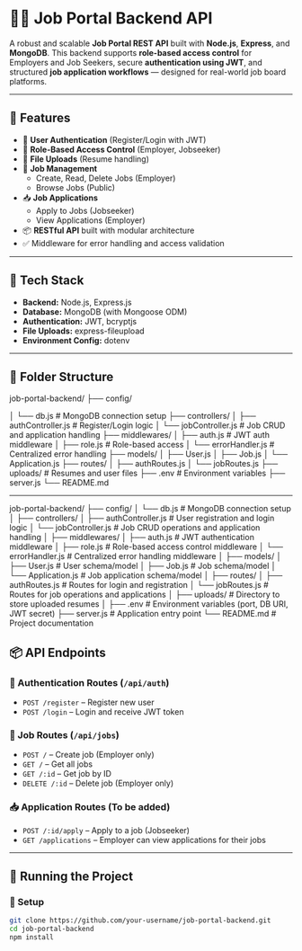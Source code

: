 # 🧑‍💼 Job Portal Backend API

A robust and scalable **Job Portal REST API** built with **Node.js**, **Express**, and **MongoDB**. This backend supports **role-based access control** for Employers and Job Seekers, secure **authentication using JWT**, and structured **job application workflows** — designed for real-world job board platforms.

---

## 🚀 Features

- 🔐 **User Authentication** (Register/Login with JWT)
- 👥 **Role-Based Access Control** (Employer, Jobseeker)
- 📄 **File Uploads** (Resume handling)
- 💼 **Job Management**  
  - Create, Read, Delete Jobs (Employer)
  - Browse Jobs (Public)
- 📥 **Job Applications**  
  - Apply to Jobs (Jobseeker)
  - View Applications (Employer)
- 📦 **RESTful API** built with modular architecture
- ✅ Middleware for error handling and access validation

---

## 🧠 Tech Stack

- **Backend:** Node.js, Express.js
- **Database:** MongoDB (with Mongoose ODM)
- **Authentication:** JWT, bcryptjs
- **File Uploads:** express-fileupload
- **Environment Config:** dotenv

---

## 📁 Folder Structure

job-portal-backend/
├── config/

│ └── db.js # MongoDB connection setup
├── controllers/
│ ├── authController.js # Register/Login logic
│ └── jobController.js # Job CRUD and application handling
├── middlewares/
│ ├── auth.js # JWT auth middleware
│ ├── role.js # Role-based access
│ └── errorHandler.js # Centralized error handling
├── models/
│ ├── User.js
│ ├── Job.js
│ └── Application.js
├── routes/
│ ├── authRoutes.js
│ └── jobRoutes.js
├── uploads/ # Resumes and user files
├── .env # Environment variables
├── server.js
└── README.md

---
job-portal-backend/
├── config/
│   └── db.js                  # MongoDB connection setup
│
├── controllers/
│   ├── authController.js      # User registration and login logic
│   └── jobController.js       # Job CRUD operations and application handling
│
├── middlewares/
│   ├── auth.js                # JWT authentication middleware
│   ├── role.js                # Role-based access control middleware
│   └── errorHandler.js        # Centralized error handling middleware
│
├── models/
│   ├── User.js                # User schema/model
│   ├── Job.js                 # Job schema/model
│   └── Application.js         # Job application schema/model
│
├── routes/
│   ├── authRoutes.js          # Routes for login and registration
│   └── jobRoutes.js           # Routes for job operations and applications
│
├── uploads/                   # Directory to store uploaded resumes
│
├── .env                       # Environment variables (port, DB URI, JWT secret)
├── server.js                  # Application entry point
└── README.md                  # Project documentation

## 📦 API Endpoints

### 🔐 Authentication Routes (`/api/auth`)
- `POST /register` – Register new user
- `POST /login` – Login and receive JWT token

### 💼 Job Routes (`/api/jobs`)
- `POST /` – Create job (Employer only)
- `GET /` – Get all jobs
- `GET /:id` – Get job by ID
- `DELETE /:id` – Delete job (Employer only)

### 📥 Application Routes (To be added)
- `POST /:id/apply` – Apply to a job (Jobseeker)
- `GET /applications` – Employer can view applications for their jobs

---

## 🧪 Running the Project

### 🔧 Setup

```bash
git clone https://github.com/your-username/job-portal-backend.git
cd job-portal-backend
npm install
